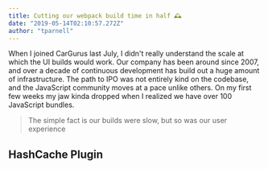 ```yaml
---
title: Cutting our webpack build time in half 🕰
date: "2019-05-14T02:10:57.272Z"
author: "tparnell"
---
```


When I joined CarGurus last July, I didn't really understand the scale at which the UI builds would work. Our company has been around since 2007, and over a decade of continuous development has build out a huge amount of infrastructure. The path to IPO was not entirely kind on the codebase, and the JavaScript community moves at a pace unlike others. On my first few weeks my jaw kinda dropped when I realized we have over 100 JavaScript bundles.

> The simple fact is our builds were slow, but so was our user experience

## HashCache Plugin



